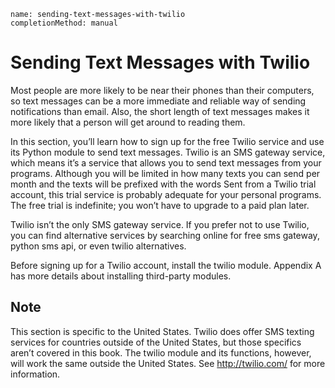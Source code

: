 ```ngMeta
name: sending-text-messages-with-twilio
completionMethod: manual
```
# Sending Text Messages with Twilio
Most people are more likely to be near their phones than their computers, so text messages can be a more immediate and reliable way of sending notifications than email. Also, the short length of text messages makes it more likely that a person will get around to reading them.

In this section, you’ll learn how to sign up for the free Twilio service and use its Python module to send text messages. Twilio is an SMS gateway service, which means it’s a service that allows you to send text messages from your programs. Although you will be limited in how many texts you can send per month and the texts will be prefixed with the words Sent from a Twilio trial account, this trial service is probably adequate for your personal programs. The free trial is indefinite; you won’t have to upgrade to a paid plan later.

Twilio isn’t the only SMS gateway service. If you prefer not to use Twilio, you can find alternative services by searching online for free sms gateway, python sms api, or even twilio alternatives.

Before signing up for a Twilio account, install the twilio module. Appendix A has more details about installing third-party modules.

## Note
This section is specific to the United States. Twilio does offer SMS texting services for countries outside of the United States, but those specifics aren’t covered in this book. The twilio module and its functions, however, will work the same outside the United States. See <span><a href="http://twilio.com/">http://twilio.com/</a></span> for more information.